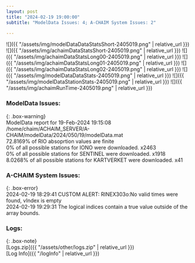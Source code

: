 ```yaml
---
layout: post
title: "2024-02-19 19:00:00"
subtitle: "ModelData Issues: 4; A-CHAIM System Issues: 2"

---
```


![]({{ "/assets/img/modelDataDataStatsShort-2405019.png" | relative_url }})
![]({{ "/assets/img/achaimDataStatsShort-2405019.png" | relative_url }})
![]({{ "/assets/img/achaimDataStatsLong00-2405019.png" | relative_url }})
![]({{ "/assets/img/achaimDataStatsLong01-2405019.png" | relative_url }})
![]({{ "/assets/img/achaimDataStatsLong02-2405019.png" | relative_url }})
![]({{ "/assets/img/modelDataDataStats-2405019.png" | relative_url }})
![]({{ "/assets/img/modelDataStationStats-2405019.png" | relative_url }})
![]({{ "/assets/img/achaimRunTime-2405019.png" | relative_url }})


### ModelData Issues:  
  
{: .box-warning}  
 ModelData report for 19-Feb-2024 19:15:08   
 /home/chaim/ACHAIM_SERVER/A-CHAIM/modelData/2024/050/19/modelData.mat   
 72.8169% of RIO absoprtion values are finite   
 0% of all possible stations for IONO were downloaded. x2463   
 0% of all possible stations for SENTINEL were downloaded. x1918   
 8.0268% of all possible stations for KARTVERKET were downloaded. x41   
  
### A-CHAIM System Issues:  
  
{: .box-error}  
2024-02-19 18:29:41 CUSTOM ALERT: RINEX303o:No valid times were found, vIndex is empty  
2024-02-19 19:29:31 The logical indices contain a true value outside of the array bounds.  

### Logs:  
  
{: .box-note}  
[Logs.zip]({{ "/assets/other/logs.zip" | relative_url }})  
[Log Info]({{ "/logInfo" | relative_url }})  
